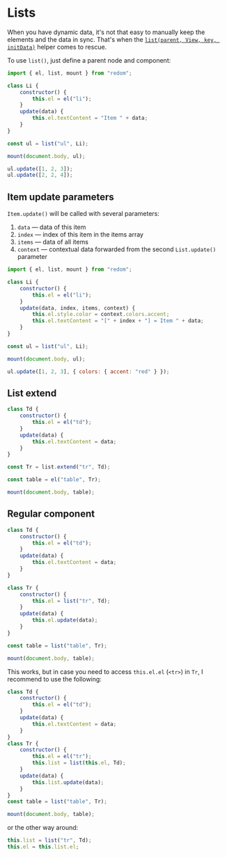 # Lists

When you have dynamic data, it's not that easy to manually keep the elements and the data in sync.
That's when the [`list(parent, View, key, initData)`](https://github.com/redom/redom/blob/master/esm/list.js)
helper comes to rescue.

To use `list()`, just define a parent node and component:

```js
import { el, list, mount } from "redom";

class Li {
    constructor() {
        this.el = el("li");
    }
    update(data) {
        this.el.textContent = "Item " + data;
    }
}

const ul = list("ul", Li);

mount(document.body, ul);

ul.update([1, 2, 3]);
ul.update([2, 2, 4]);
```

## Item update parameters

`Item.update()` will be called with several parameters:

1. `data` &mdash; data of this item
2. `index` &mdash; index of this item in the items array
3. `items` &mdash; data of all items
4. `context` &mdash; contextual data forwarded from the second `List.update()` parameter

```js
import { el, list, mount } from "redom";

class Li {
    constructor() {
        this.el = el("li");
    }
    update(data, index, items, context) {
        this.el.style.color = context.colors.accent;
        this.el.textContent = "[" + index + "] = Item " + data;
    }
}

const ul = list("ul", Li);

mount(document.body, ul);

ul.update([1, 2, 3], { colors: { accent: "red" } });
```

## List extend

```js
class Td {
    constructor() {
        this.el = el("td");
    }
    update(data) {
        this.el.textContent = data;
    }
}

const Tr = list.extend("tr", Td);

const table = el("table", Tr);

mount(document.body, table);
```

## Regular component

```js
class Td {
    constructor() {
        this.el = el("td");
    }
    update(data) {
        this.el.textContent = data;
    }
}

class Tr {
    constructor() {
        this.el = list("tr", Td);
    }
    update(data) {
        this.el.update(data);
    }
}

const table = list("table", Tr);

mount(document.body, table);
```

This works, but in case you need to access `this.el.el` (`<tr>`) in `Tr`, I recommend to use the following:

```js
class Td {
    constructor() {
        this.el = el("td");
    }
    update(data) {
        this.el.textContent = data;
    }
}
class Tr {
    constructor() {
        this.el = el("tr");
        this.list = list(this.el, Td);
    }
    update(data) {
        this.list.update(data);
    }
}
const table = list("table", Tr);

mount(document.body, table);
```

or the other way around:

```js
this.list = list("tr", Td);
this.el = this.list.el;
```

